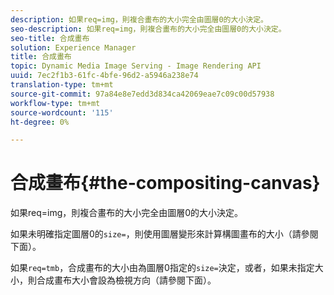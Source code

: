```yaml
---
description: 如果req=img，則複合畫布的大小完全由圖層0的大小決定。
seo-description: 如果req=img，則複合畫布的大小完全由圖層0的大小決定。
seo-title: 合成畫布
solution: Experience Manager
title: 合成畫布
topic: Dynamic Media Image Serving - Image Rendering API
uuid: 7ec2f1b3-61fc-4bfe-96d2-a5946a238e74
translation-type: tm+mt
source-git-commit: 97a84e8e7edd3d834ca42069eae7c09c00d57938
workflow-type: tm+mt
source-wordcount: '115'
ht-degree: 0%

---
```



# 合成畫布{#the-compositing-canvas}

如果req=img，則複合畫布的大小完全由圖層0的大小決定。

如果未明確指定圖層0的`size=`，則使用圖層變形來計算構圖畫布的大小（請參閱下面）。

如果`req=tmb`，合成畫布的大小由為圖層0指定的`size=`決定，或者，如果未指定大小，則合成畫布大小會設為檢視方向（請參閱下面）。
